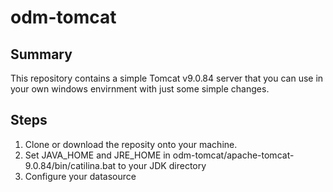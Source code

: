 # odm-tomcat

Summary
------------
This repository contains a simple Tomcat v9.0.84 server that you can use in your own windows envirnment with just some simple changes. 

Steps
-------------
1. Clone or download the reposity onto your machine.
2. Set JAVA_HOME and JRE_HOME in odm-tomcat/apache-tomcat-9.0.84/bin/catilina.bat to your JDK directory
3. Configure your datasource
